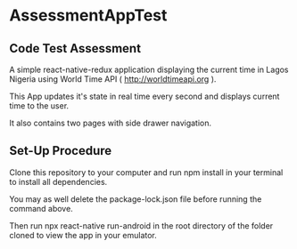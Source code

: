# AssessmentAppTest
## Code Test Assessment

A simple react-native-redux application displaying the current time in Lagos Nigeria using World Time API ( http://worldtimeapi.org ).

This App updates it's state in real time every second and displays current time to the user.

It also contains two pages with side drawer navigation.

## Set-Up Procedure

Clone this repository to your computer and run npm install in your terminal to install all dependencies.

You may as well delete the package-lock.json file before running the command above.

Then run npx react-native run-android in the root directory of the folder cloned to view the app in your emulator.
